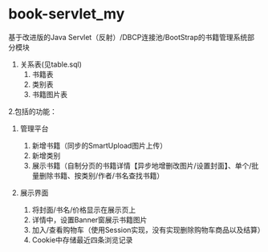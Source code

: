 # book-servlet_my

基于改进版的Java Servlet（反射）/DBCP连接池/BootStrap的书籍管理系统部分模块

1. 关系表(见table.sql)
   1. 书籍表
   2. 类别表
   3. 书籍图片表
   
2.包括的功能：
   1. 管理平台
      1. 新增书籍（同步的SmartUpload图片上传）
      2. 新增类别
      3. 展示书籍（自制分页的书籍详情【异步地增删改图片/设置封面】、单个/批量删除书籍、按类别/作者/书名查找书籍）
      
   2. 展示界面
      1. 将封面/书名/价格显示在展示页上
      2. 详情中，设置Banner窗展示书籍图片
      3. 加入/查看购物车（使用Session实现，没有实现删除购物车商品以及结算）
      4. Cookie中存储最近四条浏览记录
